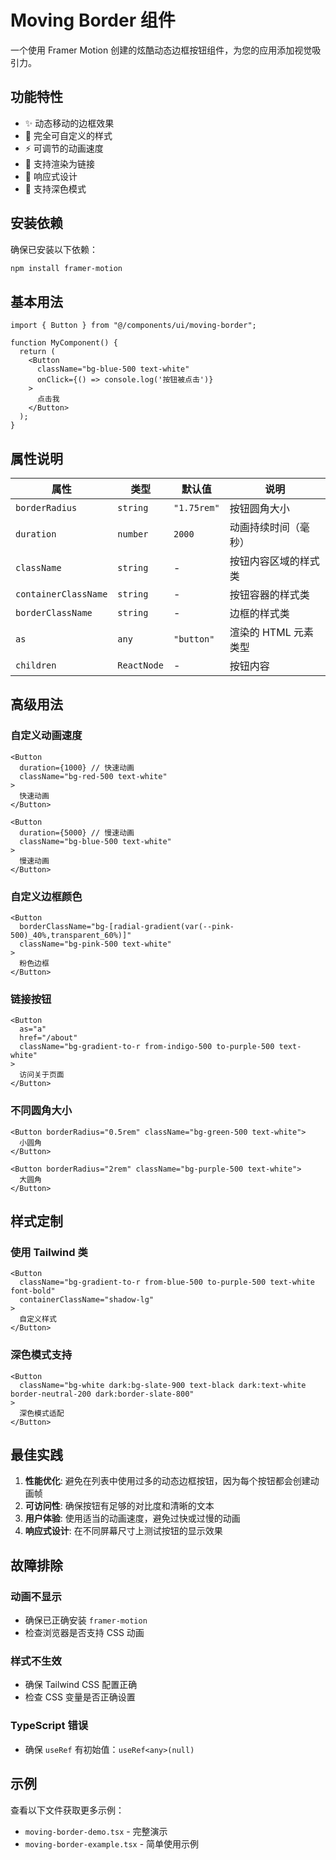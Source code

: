 # Moving Border 组件

一个使用 Framer Motion 创建的炫酷动态边框按钮组件，为您的应用添加视觉吸引力。

## 功能特性

- ✨ 动态移动的边框效果
- 🎨 完全可自定义的样式
- ⚡ 可调节的动画速度
- 🔗 支持渲染为链接
- 📱 响应式设计
- 🌙 支持深色模式

## 安装依赖

确保已安装以下依赖：

```bash
npm install framer-motion
```

## 基本用法

```tsx
import { Button } from "@/components/ui/moving-border";

function MyComponent() {
  return (
    <Button
      className="bg-blue-500 text-white"
      onClick={() => console.log('按钮被点击')}
    >
      点击我
    </Button>
  );
}
```

## 属性说明

| 属性 | 类型 | 默认值 | 说明 |
|------|------|--------|------|
| `borderRadius` | `string` | `"1.75rem"` | 按钮圆角大小 |
| `duration` | `number` | `2000` | 动画持续时间（毫秒） |
| `className` | `string` | - | 按钮内容区域的样式类 |
| `containerClassName` | `string` | - | 按钮容器的样式类 |
| `borderClassName` | `string` | - | 边框的样式类 |
| `as` | `any` | `"button"` | 渲染的 HTML 元素类型 |
| `children` | `ReactNode` | - | 按钮内容 |

## 高级用法

### 自定义动画速度

```tsx
<Button
  duration={1000} // 快速动画
  className="bg-red-500 text-white"
>
  快速动画
</Button>

<Button
  duration={5000} // 慢速动画
  className="bg-blue-500 text-white"
>
  慢速动画
</Button>
```

### 自定义边框颜色

```tsx
<Button
  borderClassName="bg-[radial-gradient(var(--pink-500)_40%,transparent_60%)]"
  className="bg-pink-500 text-white"
>
  粉色边框
</Button>
```

### 链接按钮

```tsx
<Button
  as="a"
  href="/about"
  className="bg-gradient-to-r from-indigo-500 to-purple-500 text-white"
>
  访问关于页面
</Button>
```

### 不同圆角大小

```tsx
<Button borderRadius="0.5rem" className="bg-green-500 text-white">
  小圆角
</Button>

<Button borderRadius="2rem" className="bg-purple-500 text-white">
  大圆角
</Button>
```

## 样式定制

### 使用 Tailwind 类

```tsx
<Button
  className="bg-gradient-to-r from-blue-500 to-purple-500 text-white font-bold"
  containerClassName="shadow-lg"
>
  自定义样式
</Button>
```

### 深色模式支持

```tsx
<Button
  className="bg-white dark:bg-slate-900 text-black dark:text-white border-neutral-200 dark:border-slate-800"
>
  深色模式适配
</Button>
```

## 最佳实践

1. **性能优化**: 避免在列表中使用过多的动态边框按钮，因为每个按钮都会创建动画帧
2. **可访问性**: 确保按钮有足够的对比度和清晰的文本
3. **用户体验**: 使用适当的动画速度，避免过快或过慢的动画
4. **响应式设计**: 在不同屏幕尺寸上测试按钮的显示效果

## 故障排除

### 动画不显示
- 确保已正确安装 `framer-motion`
- 检查浏览器是否支持 CSS 动画

### 样式不生效
- 确保 Tailwind CSS 配置正确
- 检查 CSS 变量是否正确设置

### TypeScript 错误
- 确保 `useRef` 有初始值：`useRef<any>(null)`

## 示例

查看以下文件获取更多示例：
- `moving-border-demo.tsx` - 完整演示
- `moving-border-example.tsx` - 简单使用示例 